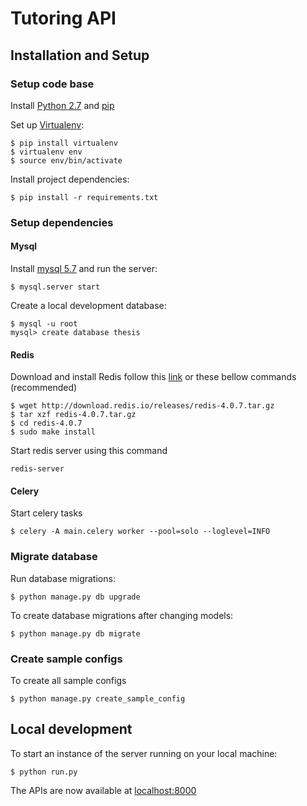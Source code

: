 # Tutoring API

## Installation and Setup

### Setup code base

Install [Python 2.7](https://www.python.org/download/releases/2.7/) and [pip](https://pypi.python.org/pypi/pip)

Set up [Virtualenv](https://virtualenv.pypa.io/en/stable/):

    $ pip install virtualenv
    $ virtualenv env
    $ source env/bin/activate

Install project dependencies:

    $ pip install -r requirements.txt

### Setup dependencies

#### Mysql

Install [mysql 5.7](https://dev.mysql.com/downloads/mysql/5.7.html) and run the server:

    $ mysql.server start

Create a local development database:

    $ mysql -u root
    mysql> create database thesis

#### Redis
Download and install Redis follow this [link](https://redis.io/download) or these bellow commands (recommended)

    $ wget http://download.redis.io/releases/redis-4.0.7.tar.gz
    $ tar xzf redis-4.0.7.tar.gz
    $ cd redis-4.0.7
    $ sudo make install

Start redis server using this command

    redis-server

#### Celery
Start celery tasks

    $ celery -A main.celery worker --pool=solo --loglevel=INFO

### Migrate database
Run database migrations:

    $ python manage.py db upgrade

To create database migrations after changing models:

    $ python manage.py db migrate

### Create sample configs
To create all sample configs

    $ python manage.py create_sample_config
 
## Local development

To start an instance of the server running on your local machine:

    $ python run.py

The APIs are now available at [localhost:8000](http://localhost:8000)
